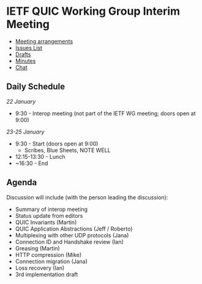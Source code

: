 # IETF QUIC Working Group Interim Meeting

* [Meeting arrangements](https://github.com/quicwg/wg-materials/blob/master/interim-18-01/arrangements.md)
* [Issues List](https://github.com/quicwg/base-drafts/issues)
* [Drafts](https://github.com/quicwg/base-drafts)
* [Minutes](http://etherpad.tools.ietf.org:9000/p/notes-interim-18-01-quic)
* [Chat](xmpp:quic@jabber.ietf.org?join)

## Daily Schedule

_22 January_

* 9:30 - Interop meeting (not part of the IETF WG meeting; doors open at 9:00)

_23-25 January_

* 9:30 - Start (doors open at 9:00)
  * Scribes, Blue Sheets, NOTE WELL
* 12:15-13:30 - Lunch
* ~16:30 - End

## Agenda

Discussion will include (with the person leading the discussion):

* Summary of interop meeting
* Status update from editors
* QUIC Invariants (Martin)
* QUIC Application Abstractions (Jeff / Roberto)
* Multiplexing with other UDP protocols (Jana)
* Connection ID and Handshake review (Ian)
* Greasing (Martin)
* HTTP compression (Mike)
* Connection migration (Jana)
* Loss recovery (Ian)
* 3rd implementation draft


